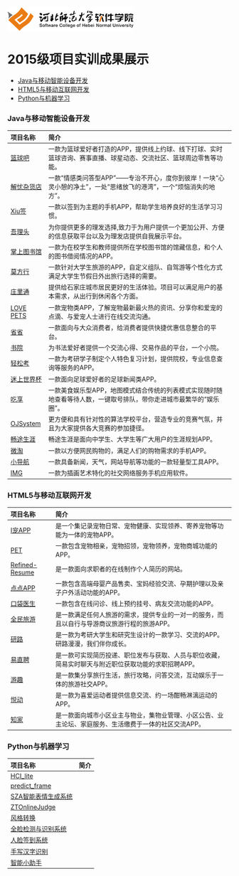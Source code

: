 <img src="./image/logo.png"/>

# 2015级项目实训成果展示 

- [Java与移动智能设备开发](#java与移动智能设备开发)
- [HTML5与移动互联网开发](#html5与移动互联网开发)
- [Python与机器学习](#python与机器学习)

### Java与移动智能设备开发
|项目名称|简介 |
|:---|:---|
|[篮球吧](./project/Java与移动智能设备开发/篮球吧)|一款为篮球爱好者打造的APP，提供线上约球、线下打球、实时篮球咨询、赛事直播、球星动态、交流社区、篮球周边零售等功能。|
|[解忧杂货店](./project/Java与移动智能设备开发/解忧杂货店)|一款“情感类问答型APP”——专治不开心，度你到彼岸！一块“心灵小憩的净土”，一处“思绪放飞的港湾”，一个“烦恼消失的地方”。|
|[Xiu签](./project/Java与移动智能设备开发/Xiu签)|一款以签到为主题的手机APP，帮助学生培养良好的生活学习习惯。|
|[吾理头](./project/Java与移动智能设备开发/吾理头)|为你提供更多的理发选择,致力于为用户提供一个更加公开、方便的信息获取平台以及为理发店提供自我展示平台。|
|[掌上图书馆](./project/Java与移动智能设备开发/掌上图书馆)|一款为在校学生和教师提供所在学校图书馆的馆藏信息，和个人的图书借阅情况的APP。|
|[莫方行](./project/Java与移动智能设备开发/莫方行)|一款针对大学生旅游的APP，自定义组队、自驾游等个性化方式满足大学生节假日外出旅行选择的需要。|
|[庄里通](./project/Java与移动智能设备开发/庄里通)|提供给石家庄城市居民更好的生活体验。项目可以满足用户的基本需求，从出行到休闲各个方面。|
|[LOVE PETS](./project/Java与移动智能设备开发/LOVEPETS)|一款宠物类APP，了解宠物最新最火热的资讯、分享你和爱宠的点滴、与爱宠人士进行在线交流沟通。|	
|[省省](./project/Java与移动智能设备开发/省省)|一款面向与大众消费者，给消费者提供快捷优惠信息整合的平台。|
|[书院](./project/Java与移动智能设备开发/书院)|为书法爱好者提供一个交流心得、交易作品的平台，一个小院。|
|[轻松考](./project/Java与移动智能设备开发/轻松考)|一款为考研学子制定个人特色复习计划，提供院校，专业信息查询等服务的APP。|
|[迷上世界杯](./project/Java与移动智能设备开发/迷上世界杯)|一款面向足球爱好者的足球新闻类APP。|
|[吃享](./project/Java与移动智能设备开发/吃享)|一款美食娱乐型APP，地图模式结合传统的列表模式实现随时随地查看等待人数，一键取号排队，带你走进城市最繁华的“娱乐圈”。|
|[OJSystem](./project/Java与移动智能设备开发/OJSystem)|更方便和具有针对性的算法学校平台，营造专业的竞赛气氛，并且为大家提供各大竞赛的参加捷径。|
|[畅途生涯](./project/Java与移动智能设备开发/畅途生涯)|畅途生涯是面向中学生、大学生等广大用户的生涯规划APP。|
|[微淘](./project/Java与移动智能设备开发/微淘)|一款以方便网民购物的，满足人们的购物需求的手机APP。|
|[小导航](./project/Java与移动智能设备开发/小导航)|一款具备新闻，天气，网站导航等功能的一款轻量型工具APP。|
|[IMG](./project/Java与移动智能设备开发/IMG)|一款为插画艺术特化的社交网络服务手机应用软件。|

### HTML5与移动互联网开发

|项目名称|简介 |
|:---|:---|
|[I宠APP](./project/HTML5与移动互联网开发/I宠APP)|是一个集记录宠物日常、宠物健康、实现领养、寄养宠物等功能为一体的宠物APP。|
|[PET](./project/HTML5与移动互联网开发/PET)|一款包含宠物相亲，宠物招领，宠物领养，宠物商城功能的APP。|
|[Refined-Resume](./project/HTML5与移动互联网开发/RefinedResume)|是一款面向求职者的在线制作个人简历的网站。|
|[点点APP](./project/HTML5与移动互联网开发/点点APP)|一款包含高端母婴产品售卖、宝妈经验交流、孕期护理以及亲子户外活动功能的APP。|
|[口袋医生](./project/HTML5与移动互联网开发/口袋医生)|一款包含在线问诊、线上预约挂号、病友交流功能的APP。|
|[全民旅游](./project/HTML5与移动互联网开发/全民旅游)|是一款满足任何人旅游的需求，提供专业的一对一的服务，而且以自行与导游商议旅游行程的旅游APP。|
|[研路](./project/HTML5与移动互联网开发/研路)|是一款为考研大学生和研究生设计的一款学习、交流的APP。研路漫漫，我们伴你成长。|
|[易直聘](./project/HTML5与移动互联网开发/易直聘)|是一款可实现简历投递、职位发布与获取、人员与职位收藏，简易实时聊天与附近职位获取功能的求职招聘APP。|
|[游趣](./project/HTML5与移动互联网开发/游趣)|是一款集分享旅行生活，旅行攻略，问答交流，互动娱乐于一体的旅游社交APP。|
|[悦动](./project/HTML5与移动互联网开发/悦动)|是一款为喜爱运动者提供信息交流、约一场酣畅淋漓运动的APP。|
|[知家](./project/HTML5与移动互联网开发/知家)|是一款面向城市小区业主与物业，集物业管理、小区公告、业主论坛、家庭服务、生活缴费于一体的社区交流APP。|

### Python与机器学习
|项目名称|简介 |
|:---|:---|
|[HCI_lite](/project/Python与机器学习/HCI_lite)||
|[predict_frame](/project/Python与机器学习/predict_frame)||
|[SZA智能表情生成系统](/project/Python与机器学习/SZA智能表情生成系统)||
|[ZTOnlineJudge](/project/Python与机器学习/ZTOnlineJudge)||
|[风格转换](/project/Python与机器学习/风格转换)||
|[全脸检测与识别系统](/project/Python与机器学习/全脸检测与识别系统)||
|[人脸签到系统](/project/Python与机器学习/人脸签到系统)||
|[手写汉字识别](/project/Python与机器学习/手写汉字识别)||
|[智能小助手](/project/Python与机器学习/智能小助手)||
